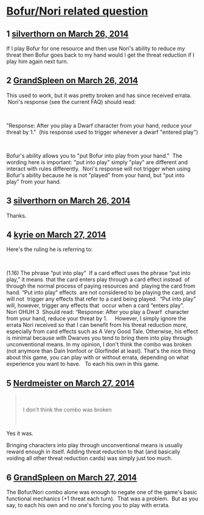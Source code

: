# [Bofur/Nori related question](https://community.fantasyflightgames.com/topic/102406-bofurnori-related-question/)

## 1 [silverthorn on March 26, 2014](https://community.fantasyflightgames.com/topic/102406-bofurnori-related-question/?do=findComment&comment=1028050)

If I play Bofur for one resource and then use Nori's ability to reduce my threat then Bofur goes back to my hand would I get the threat reduction if I play him again next turn.

## 2 [GrandSpleen on March 26, 2014](https://community.fantasyflightgames.com/topic/102406-bofurnori-related-question/?do=findComment&comment=1028122)

This used to work, but it was pretty broken and has since received errata.  Nori's response (see the current FAQ) should read:

 

"Response: After you play a Dwarf character from your hand, reduce your threat by 1."  (his response used to trigger whenever a dwarf "entered play")

 

Bofur's ability allows you to "put Bofur into play from your hand."  The wording here is important: "put into play" simply "play" are different and interact with rules differently.  Nori's response will not trigger when using Bofur's ability because he is not "played" from your hand, but "put into play" from your hand.

## 3 [silverthorn on March 26, 2014](https://community.fantasyflightgames.com/topic/102406-bofurnori-related-question/?do=findComment&comment=1028200)

Thanks.

## 4 [kyrie on March 27, 2014](https://community.fantasyflightgames.com/topic/102406-bofurnori-related-question/?do=findComment&comment=1028585)

Here's the ruling he is referring to:

 

(1.16) The phrase “put into play” 
If a card effect uses the phrase “put into play,” it means 
that the card enters play through a card effect instead 
of through the normal process of paying resources and 
playing the card from hand. “Put into play” effects 
are not considered to be playing the card, and will not 
trigger any effects that refer to a card being played. 
“Put into play” will, however, trigger any effects that 
occur when a card “enters play”.
 
Nori OHUH 3 
Should read: “Response: After you play a Dwarf 
character from your hand, reduce your threat by 1.
 
 
However, I simply ignore the errata Nori received so that I can benefit from his threat reduction more, especially from card effects such as A Very Good Tale. Otherwise, his effect is minimal because with Dwarves you tend to bring them into play through unconventional means. In my opinion, I don't think the combo was broken (not anymore than Dain Ironfoot or Glorfindel at least). That's the nice thing about this game, you can play with or without errata, depending on what experience you want to have.
 
To each his own in this game.

## 5 [Nerdmeister on March 27, 2014](https://community.fantasyflightgames.com/topic/102406-bofurnori-related-question/?do=findComment&comment=1028736)

>  
> 
>  I don't think the combo was broken 
> 
>  

Yes it was.

Bringing characters into play through unconventional means is usually reward enough in itself. Adding threat reduction to that (and basically voiding all other threat reduction cards) was simply just too much.

## 6 [GrandSpleen on March 27, 2014](https://community.fantasyflightgames.com/topic/102406-bofurnori-related-question/?do=findComment&comment=1028948)

The Bofur/Nori combo alone was enough to negate one of the game's basic functional mechanics (+1 threat each turn).  That was a problem.  But as you say, to each his own and no one's forcing you to play with errata.

